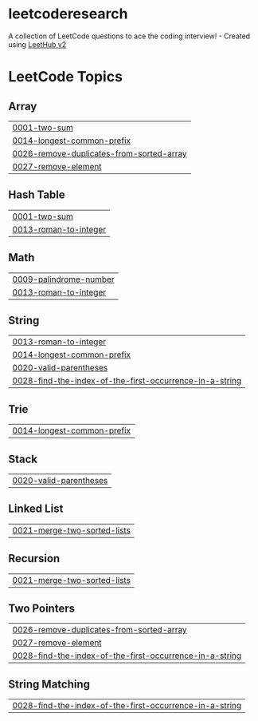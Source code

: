 # leetcoderesearch
A collection of LeetCode questions to ace the coding interview! - Created using [LeetHub v2](https://github.com/arunbhardwaj/LeetHub-2.0)

<!---LeetCode Topics Start-->
# LeetCode Topics
## Array
|  |
| ------- |
| [0001-two-sum](https://github.com/dstrimble/leetcoderesearch/tree/master/0001-two-sum) |
| [0014-longest-common-prefix](https://github.com/dstrimble/leetcoderesearch/tree/master/0014-longest-common-prefix) |
| [0026-remove-duplicates-from-sorted-array](https://github.com/dstrimble/leetcoderesearch/tree/master/0026-remove-duplicates-from-sorted-array) |
| [0027-remove-element](https://github.com/dstrimble/leetcoderesearch/tree/master/0027-remove-element) |
## Hash Table
|  |
| ------- |
| [0001-two-sum](https://github.com/dstrimble/leetcoderesearch/tree/master/0001-two-sum) |
| [0013-roman-to-integer](https://github.com/dstrimble/leetcoderesearch/tree/master/0013-roman-to-integer) |
## Math
|  |
| ------- |
| [0009-palindrome-number](https://github.com/dstrimble/leetcoderesearch/tree/master/0009-palindrome-number) |
| [0013-roman-to-integer](https://github.com/dstrimble/leetcoderesearch/tree/master/0013-roman-to-integer) |
## String
|  |
| ------- |
| [0013-roman-to-integer](https://github.com/dstrimble/leetcoderesearch/tree/master/0013-roman-to-integer) |
| [0014-longest-common-prefix](https://github.com/dstrimble/leetcoderesearch/tree/master/0014-longest-common-prefix) |
| [0020-valid-parentheses](https://github.com/dstrimble/leetcoderesearch/tree/master/0020-valid-parentheses) |
| [0028-find-the-index-of-the-first-occurrence-in-a-string](https://github.com/dstrimble/leetcoderesearch/tree/master/0028-find-the-index-of-the-first-occurrence-in-a-string) |
## Trie
|  |
| ------- |
| [0014-longest-common-prefix](https://github.com/dstrimble/leetcoderesearch/tree/master/0014-longest-common-prefix) |
## Stack
|  |
| ------- |
| [0020-valid-parentheses](https://github.com/dstrimble/leetcoderesearch/tree/master/0020-valid-parentheses) |
## Linked List
|  |
| ------- |
| [0021-merge-two-sorted-lists](https://github.com/dstrimble/leetcoderesearch/tree/master/0021-merge-two-sorted-lists) |
## Recursion
|  |
| ------- |
| [0021-merge-two-sorted-lists](https://github.com/dstrimble/leetcoderesearch/tree/master/0021-merge-two-sorted-lists) |
## Two Pointers
|  |
| ------- |
| [0026-remove-duplicates-from-sorted-array](https://github.com/dstrimble/leetcoderesearch/tree/master/0026-remove-duplicates-from-sorted-array) |
| [0027-remove-element](https://github.com/dstrimble/leetcoderesearch/tree/master/0027-remove-element) |
| [0028-find-the-index-of-the-first-occurrence-in-a-string](https://github.com/dstrimble/leetcoderesearch/tree/master/0028-find-the-index-of-the-first-occurrence-in-a-string) |
## String Matching
|  |
| ------- |
| [0028-find-the-index-of-the-first-occurrence-in-a-string](https://github.com/dstrimble/leetcoderesearch/tree/master/0028-find-the-index-of-the-first-occurrence-in-a-string) |
<!---LeetCode Topics End-->